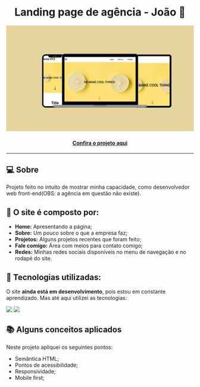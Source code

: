 <h1 align="center">Landing page de agência - João 👾</h1>

![Imagem do projeto finalizado](miniatura-do-projeto.png)

<h4 align="center"><a href="https://jedev1.github.io/Landing-page-agencia/">Confira o projeto aqui</a></h4>

---

## 💻 Sobre

Projeto feito no intuito de mostrar minha capacidade, como desenvolvedor web front-end(OBS: a agência em questão não existe).

## 🤯 O site é composto por:

- **Home:** Apresentando a página;
- **Sobre:** Um pouco sobre o que a empresa faz;
- **Projetos:** Alguns projetos recentes que foram feito;
- **Fale comigo:** Área com meios para contato comigo;
- **Redes:** Minhas redes sociais disponíveis no menu de navegação e no rodapé do site.

## 🧠 Tecnologias utilizadas:

O site **ainda está em desenvolvimento**, pois estou em constante aprendizado. Mas até aqui utilizei as tecnologias:

<div>
    <img src="https://img.shields.io/badge/HTML5-E34F26?style=for-the-badge&logo=html5&logoColor=white" />
    <img src="https://img.shields.io/badge/CSS3-1572B6?style=for-the-badge&logo=css3&logoColor=white" />
</div>

## 📚 Alguns conceitos aplicados

Neste projeto apliquei os seguintes pontos:
+ Semântica HTML;
+ Pontos de acessibilidade;
+ Responsividade;
+ Mobile first;
